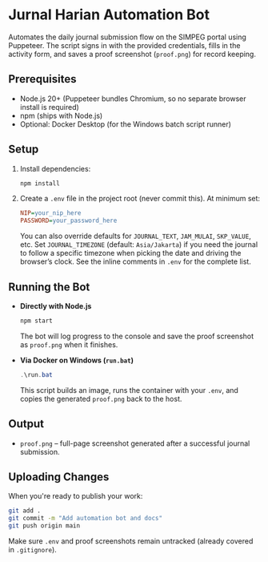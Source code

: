 # Jurnal Harian Automation Bot

Automates the daily journal submission flow on the SIMPEG portal using Puppeteer. The script signs in with the provided credentials, fills in the activity form, and saves a proof screenshot (`proof.png`) for record keeping.

## Prerequisites
- Node.js 20+ (Puppeteer bundles Chromium, so no separate browser install is required)
- npm (ships with Node.js)
- Optional: Docker Desktop (for the Windows batch script runner)

## Setup
1. Install dependencies:
   ```bash
   npm install
   ```
2. Create a `.env` file in the project root (never commit this). At minimum set:
   ```ini
   NIP=your_nip_here
   PASSWORD=your_password_here
   ```
   You can also override defaults for `JOURNAL_TEXT`, `JAM_MULAI`, `SKP_VALUE`, etc. Set `JOURNAL_TIMEZONE` (default: `Asia/Jakarta`) if you need the journal to follow a specific timezone when picking the date and driving the browser’s clock. See the inline comments in `.env` for the complete list.

## Running the Bot
- **Directly with Node.js**
  ```bash
  npm start
  ```
  The bot will log progress to the console and save the proof screenshot as `proof.png` when it finishes.

- **Via Docker on Windows (`run.bat`)**
  ```powershell
  .\run.bat
  ```
  This script builds an image, runs the container with your `.env`, and copies the generated `proof.png` back to the host.

## Output
- `proof.png` – full-page screenshot generated after a successful journal submission.

## Uploading Changes
When you're ready to publish your work:
```bash
git add .
git commit -m "Add automation bot and docs"
git push origin main
```
Make sure `.env` and proof screenshots remain untracked (already covered in `.gitignore`).
